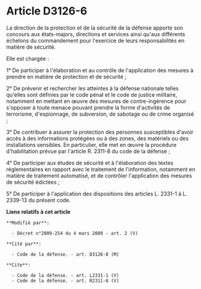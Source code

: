 # Article D3126-6

La direction de la protection et de la sécurité de la défense apporte son concours aux états-majors, directions et services
ainsi qu'aux différents échelons du commandement pour l'exercice de leurs responsabilités en matière de sécurité. 

Elle est chargée : 

1° De participer à l'élaboration et au contrôle de l'application des mesures à prendre en matière de protection et de
sécurité ; 

2° De prévenir et rechercher les atteintes à la défense nationale telles qu'elles sont définies par le code pénal et le code
de justice militaire, notamment en mettant en œuvre des mesures de contre-ingérence pour s'opposer à toute menace pouvant
prendre la forme d'activités de terrorisme, d'espionnage, de subversion, de sabotage ou de crime organisé ; 

3° De contribuer à assurer la protection des personnes susceptibles d'avoir accès à des informations protégées ou à des
zones, des matériels ou des installations sensibles. En particulier, elle met en œuvre la procédure d'habilitation prévue par
l'article R. 2311-8 du code de la défense ; 

4° De participer aux études de sécurité et à l'élaboration des textes réglementaires en rapport avec le traitement de
l'information, notamment en matière de traitement automatisé, et de contrôler l'application des mesures de sécurité
édictées ; 

5° De participer à l'application des dispositions des articles L. 2331-1 à L. 2339-13 du présent code.

**Liens relatifs à cet article**

	**Modifié par**:

	  - Décret n°2009-254 du 4 mars 2009 - art. 2 (V)

	**Cité par**:

	  - Code de la défense. - art. D3126-8 (M)

	**Cite**:

	  - Code de la défense. - art. L2331-1 (V)
	  - Code de la défense. - art. R2311-8 (V)
